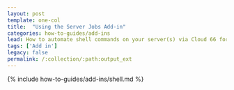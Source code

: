 ```yaml
---
layout: post
template: one-col
title:  "Using the Server Jobs Add-in"
categories: how-to-guides/add-ins
lead: How to automate shell commands on your server(s) via Cloud 66 for Node
tags: ['Add in']
legacy: false
permalink: /:collection/:path:output_ext
---
```



{% include how-to-guides/add-ins/shell.md %}